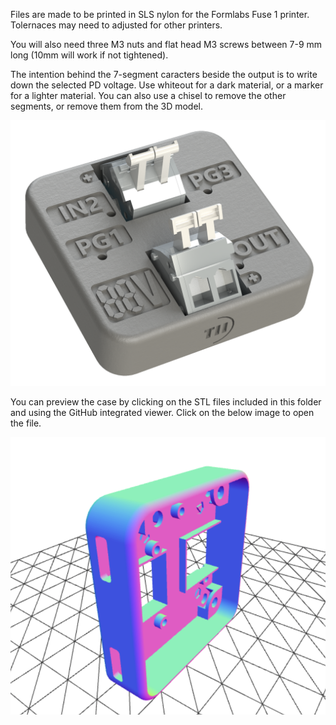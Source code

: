 Files are made to be printed in SLS nylon for the Formlabs Fuse 1 printer. Tolernaces may need to adjusted for other printers.

You will also need three M3 nuts and flat head M3 screws between 7-9 mm long (10mm will work if not tightened).

The intention behind the 7-segment caracters beside the output is to write down the selected PD voltage. Use whiteout for a dark material, or a marker for a lighter material. You can also use a chisel to remove the other segments, or remove them from the 3D model.
<p align="center">  <img src="../photos/RenderCase.png"/>   </p>

You can preview the case by clicking on the STL files included in this folder and using the GitHub integrated viewer. Click on the below image to open the file.

<div align="center"> 
  
  [![STL Preview](../photos/STLPreview.png)](NexusCaseTop.STL) 
  
</div>
